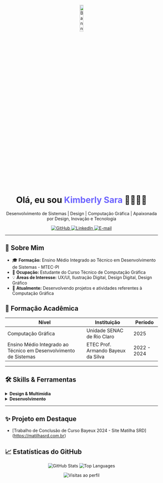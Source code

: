 <!-- 
  README de Portfólio Profissional - Perfil Github
-->

<p align="center">
    <img width="15%" height="15%" src="https://media.licdn.com/dms/image/v2/D4D03AQFd4ZaOC6a8fA/profile-displayphoto-shrink_200_200/B4DZOC6BdZHMAY-/0/1733068070008?e=1756944000&v=beta&t=jBktLsT49mXcV-Hx5IHSendz7EAv4KmMPDEs-mOZEIw" alt="Banner" />
</p>

<h1 align="center">Olá, eu sou <span style="color: #6C63FF">Kimberly Sara</span> 👩🏻‍💻🎨</h1>
<p align="center">Desenvolvimento de Sistemas | Design | Computação Gráfica | Apaixonada por Design, Inovação e Tecnologia</p>

<p align="center">
  <a href="https://github.com/KiimberlySara" target="_BLANK">
    <img src="https://img.shields.io/badge/Github-181717?logo=github&logoColor=white" alt="GitHub" />
  </a>
  <a href="https://www.linkedin.com/in/kimberly-sara-gomes-pinto-622553319/" target="_BLANK">
    <img src="https://img.shields.io/badge/LinkedIn-0A66C2?logo=linkedin&logoColor=white" alt="LinkedIn" />
  </a>
  <a href="mailto:kiim-sara@hotmail.com" target="_BLANK">
    <img src="https://img.shields.io/badge/E-mail-D14836?logo=gmail&logoColor=white" alt="E-mail" />
  </a>
</p>

---

## 🚀 Sobre Mim

- 🎓 **Formação:** Ensino Médio Integrado ao Técnico em Desenvolvimento de Sistemas - MTEC-PI 
- 🧰 **Ocupação:** Estudante do Curso Técnico de Computação Gráfica
- 💡 **Áreas de Interesse:** UX/UI, Ilustração Digital, Design Digital, Design Gráfico
- 🌱 **Atualmente:** Desenvolvendo projetos e atividades referentes à Computação Gráfica

## 🧰 Formação Acadêmica

| Nível                                                            | Instituição                        | Período     |
|------------------------------------------------------------------|------------------------------------|-------------|
| Computação Gráfica                                               | Unidade SENAC de Rio Claro         | 2025        |
| Ensino Médio Integrado ao Técnico em Desenvolvimento de Sistemas | ETEC Prof. Armando Bayeux da Silva | 2022 - 2024 |

---

## 🛠️ Skills & Ferramentas

<details>
  <summary><strong>Design & Multimídia</strong></summary>

  - CorelDraw, Adobe Photoshop, Illustrator, After Effects
  - OBS Studio, CapCut, Canva
  - Audio Visual: Desenho, Design, Animação, Edições

</details>

<details>
  <summary><strong>Desenvolvimento</strong></summary>

  - **Front-end:** HTML5, CSS3, JavaScript
  - **Back-end:** Java, PHP
  - **Banco de Dados:** MySQL

</details>

---

## ✨ Projeto em Destaque

- [Trabalho de Conclusão de Curso Bayeux 2024 - Site Matilha SRD] (https://matilhasrd.com.br)

## 📈 Estatísticas do GitHub

<p align="center">
  <img src="https://github-readme-stats.vercel.app/api?username=KiimberlySara&show_icons=true&theme=tokyonight&count_private=true" alt="GitHub Stats" />
  <img src="https://github-readme-stats.vercel.app/api/top-langs/?username=KiimberlySara&theme=tokyonight" alt="Top Languages" />
</p>

<p align="center">
  <img src="https://komarev.com/ghpvc/?username=KiimberlySara&color=blue" alt="Visitas ao perfil" />
</p>

